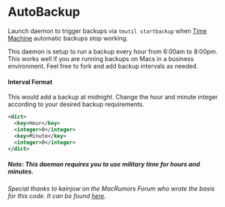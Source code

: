 # AutoBackup
Launch daemon to trigger backups via `tmutil startbackup` when [Time Machine](https://en.wikipedia.org/wiki/Time_Machine_(macOS)) automatic backups stop working.

This daemon is setup to run a backup every hour from 6:00am to 8:00pm. This works well if you are running backups on Macs in a business environment. Feel free to fork and add backup intervals as needed.

#### Interval Format
This would add a backup at midnight. Change the hour and minute integer according to your desired backup requirements.
```xml
<dict>
  <key>Hour</key>
  <integer>0</integer>
  <key>Minute</key>
  <integer>0</integer>
</dict>
```
##### *Note:* This daemon requires you to use military time for hours and minutes.

###### _Special thanks to kainjow on the MacRumors Forum who wrote the basis for this code. It can be found [here](https://forums.macrumors.com/threads/time-machine-not-making-automatic-backups.2032122/)._

